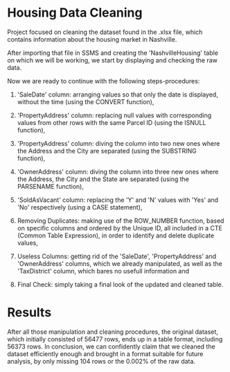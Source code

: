 # Housing Data Cleaning

Project focused on cleaning the dataset found in the .xlsx file, which contains information about the housing market in Nashville.

After importing that file in SSMS and creating the 'NashvilleHousing' table on which we will be working, we start by displaying and checking the raw data. 

Now we are ready to continue with the following steps-procedures:

1) 'SaleDate' column: arranging values so that only the date is displayed, without the time (using the CONVERT function),

2) 'PropertyAddress' column: replacing null values with corresponding values from other rows with the same Parcel ID (using the ISNULL function),

3) 'PropertyAddress' column: diving the column into two new ones where the Address and the City are separated (using the SUBSTRING function),

4) 'OwnerAddress' column: diving the column into three new ones where the Address, the City and the State are separated (using the PARSENAME function),

5) 'SoldAsVacant' column: replacing the 'Y' and 'N' values with 'Yes' and 'No' respectively (using a CASE statement),

6) Removing Duplicates: making use of the ROW_NUMBER function, based on specific columns and ordered by the Unique ID, all included in a CTE (Common Table Expression), in order to identify and delete duplicate values,

7) Useless Columns: getting rid of the 'SaleDate', 'PropertyAddress' and 'OwnerAddress' columns, which we already manipulated, as well as the 'TaxDistrict' column, which bares no usefull information and

8) Final Check: simply taking a final look of the updated and cleaned table.

# Results

After all those manipulation and cleaning procedures, the original dataset, which initially consisted of 56477 rows, ends up in a table format, including 56373 rows. In conclusion, we can confidently claim that we cleaned the dataset efficiently enough and brought in a format suitable for future analysis, by only missing 104 rows or the 0.002% of the raw data.
